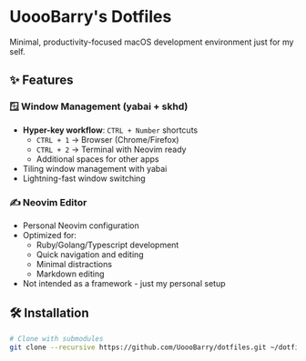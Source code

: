 # UoooBarry's Dotfiles

Minimal, productivity-focused macOS development environment just for my self.

## ✨ Features

### 🪟 Window Management (yabai + skhd)
- **Hyper-key workflow**: `CTRL + Number` shortcuts
  - `CTRL + 1` → Browser (Chrome/Firefox)
  - `CTRL + 2` → Terminal with Neovim ready
  - Additional spaces for other apps
- Tiling window management with yabai
- Lightning-fast window switching

### ✍️ Neovim Editor
- Personal Neovim configuration
- Optimized for:
  - Ruby/Golang/Typescript development
  - Quick navigation and editing
  - Minimal distractions
  - Markdown editing
- Not intended as a framework - just my personal setup

## 🛠️ Installation

```bash
# Clone with submodules
git clone --recursive https://github.com/UoooBarry/dotfiles.git ~/dotfiles
